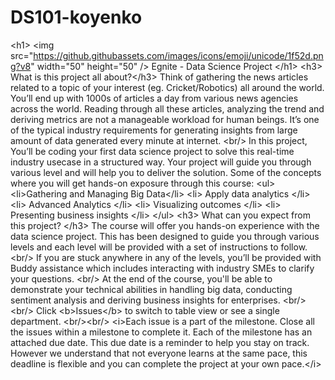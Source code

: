 # DS101-koyenko
&lt;h1> &lt;img src="https://github.githubassets.com/images/icons/emoji/unicode/1f52d.png?v8" width="50" height="50" /> Egnite - Data Science Project &lt;/h1> &lt;h3> What is this project all about?&lt;/h3>  Think of gathering the news articles related to a topic of your interest (eg. Cricket/Robotics) all around the world. You’ll end up with 1000s of articles a day from various news agencies across the world. Reading through all these articles, analyzing the trend and deriving metrics are not a manageable workload for human beings. It’s one of the typical industry requirements for generating insights from large amount of data generated every minute at internet. &lt;br/> In this project, You’ll be coding your first data science project to solve this real-time industry usecase in a structured way. Your project will guide you through various level and will help you to deliver the solution. Some of the concepts where you will get hands-on exposure through this course: &lt;ul> &lt;li>Gathering and Managing Big Data&lt;/li>   &lt;li> Apply data analytics &lt;/li> &lt;li> Advanced Analytics &lt;/li> &lt;li> Visualizing outcomes &lt;/li> &lt;li> Presenting business insights &lt;/li> &lt;/ul> &lt;h3> What can you expect from this project? &lt;/h3> The course will offer you hands-on experience with the data science project. This has been designed to guide you through various levels and each level will be provided with a set of instructions to follow. &lt;br/> If you are stuck anywhere in any of the levels, you’ll be provided with Buddy assistance which includes interacting with industry SMEs to clarify your questions. &lt;br/> At the end of the course, you'll be able to demonstrate your technical abilities in handling big data, conducting sentiment analysis and deriving business insights for enterprises. &lt;br/>&lt;br/> Click &lt;b>Issues&lt;/b> to switch to table view or see a single department. &lt;br/>&lt;br/> &lt;i>Each issue is a part of the milestone. Close all the issues within a milestone to complete it. Each of the milestone has an attached due date. This due date is a reminder to help you stay on track. However we understand that not everyone learns at the same pace, this deadline is flexible and you can complete the project at your own pace.&lt;/i>
